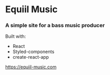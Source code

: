 # Equiil Music

### A simple site for a bass music producer

Built with:
- React
- Styled-components
- create-react-app

https://equiil-music.com

